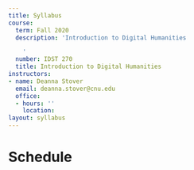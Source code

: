 ```yaml
---
title: Syllabus
course:
  term: Fall 2020
  description: 'Introduction to Digital Humanities

    '
  number: IDST 270
  title: Introduction to Digital Humanities
instructors:
- name: Deanna Stover
  email: deanna.stover@cnu.edu
  office:
  - hours: ''
    location: 
layout: syllabus
---
```



# Schedule
